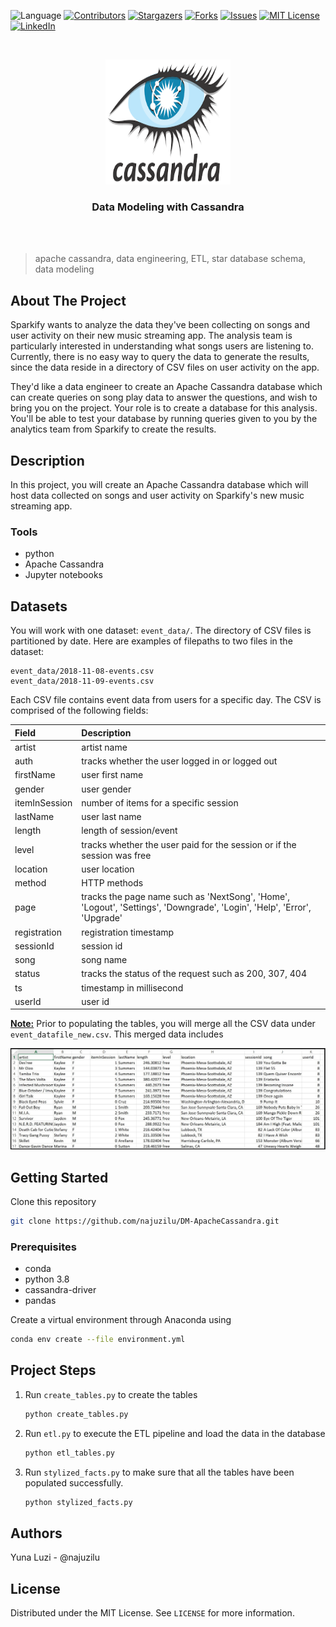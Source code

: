 ![Language](https://img.shields.io/badge/language-python--3.7-blue) [![Contributors][contributors-shield]][contributors-url] [![Stargazers][stars-shield]][stars-url] [![Forks][forks-shield]][forks-url] [![Issues][issues-shield]][issues-url] [![MIT License][license-shield]][license-url] [![LinkedIn][linkedin-shield]][linkedin-url]

<br />
<p align="center">
    <a href="https://github.com/najuzilu/DM-ApacheCassandra">
        <img src="./images/logo.png" alt="Logo" width="200" height="200">
    </a>
    <h3 align="center">Data Modeling with Cassandra</h3>
    <br />
    <br />
</p>

> apache cassandra, data engineering, ETL, star database schema, data modeling

## About The Project

Sparkify wants to analyze the data they've been collecting on songs and user activity on their new music streaming app. The analysis team is particularly interested in understanding what songs users are listening to. Currently, there is no easy way to query the data to generate the results, since the data reside in a directory of CSV files on user activity on the app.

They'd like a data engineer to create an Apache Cassandra database which can create queries on song play data to answer the questions, and wish to bring you on the project. Your role is to create a database for this analysis. You'll be able to test your database by running queries given to you by the analytics team from Sparkify to create the results.

## Description

In this project, you will create an Apache Cassandra database which will host data collected on songs and user activity on Sparkify's new music streaming app.

### Tools

* python
* Apache Cassandra
* Jupyter notebooks

## Datasets

You will work with one dataset: `event_data/`. The directory of CSV files is partitioned by date. Here are examples of filepaths to two files in the dataset:

```
event_data/2018-11-08-events.csv
event_data/2018-11-09-events.csv
```

Each CSV file contains event data from users for a specific day. The CSV is comprised of the following fields:

| Field          |   Description              |
| :------------- | :------------------------- |
| artist        | artist name               |
| auth          | tracks whether the user logged in or logged out |
| firstName     |   user first name |
| gender |  user gender |
| itemInSession | number of items for a specific session |
| lastName | user last name |
| length | length of session/event |
| level | tracks whether the user paid for the session or if the session was free |
| location | user location |
| method | HTTP methods |
| page | tracks the page name such as 'NextSong', 'Home', 'Logout', 'Settings', 'Downgrade', 'Login', 'Help', 'Error', 'Upgrade' |
| registration | registration timestamp |
| sessionId | session id |
| song | song name |
| status | tracks the status of the request such as 200, 307, 404 |
| ts | timestamp in millisecond |
| userId | user id |

**[Note:](#)**
Prior to populating the tables, you will merge all the CSV data under `event_datafile_new.csv`. This merged data includes

![image_event_datafile_new](./images/image.jpeg)

<!-- ## ERD Model-->

<!-- ## Project Structure -->

## Getting Started

Clone this repository

```bash
git clone https://github.com/najuzilu/DM-ApacheCassandra.git
```

### Prerequisites

* conda
* python 3.8
* cassandra-driver
* pandas

Create a virtual environment through Anaconda using

```bash
conda env create --file environment.yml
```

## Project Steps

1. Run `create_tables.py` to create the tables
    ```bash
    python create_tables.py
    ```
2. Run `etl.py` to execute the ETL pipeline and load the data in the database
    ```bash
    python etl_tables.py
    ```
3. Run `stylized_facts.py` to make sure that all the tables have been populated successfully.
    ```bash
    python stylized_facts.py
    ```

## Authors

Yuna Luzi - @najuzilu

## License

Distributed under the MIT License. See `LICENSE` for more information.

<!-- Links --->

[contributors-shield]: https://img.shields.io/github/contributors/najuzilu/DM-ApacheCassandra.svg?style=flat-square
[contributors-url]: https://github.com/najuzilu/DM-ApacheCassandra/graphs/contributors
[forks-shield]: https://img.shields.io/github/forks/najuzilu/DM-ApacheCassandra.svg?style=flat-square
[forks-url]: https://github.com/najuzilu/DM-ApacheCassandra/network/members
[stars-shield]: https://img.shields.io/github/stars/najuzilu/DM-ApacheCassandra.svg?style=flat-square
[stars-url]: https://github.com/najuzilu/DM-ApacheCassandra/stargazers
[issues-shield]: https://img.shields.io/github/issues/najuzilu/DM-ApacheCassandra.svg?style=flat-square
[issues-url]: https://github.com/najuzilu/DM-ApacheCassandra/issues
[license-shield]: https://img.shields.io/badge/License-MIT-yellow.svg
[license-url]: https://github.com/najuzilu/DM-ApacheCassandra/blob/master/LICENSE
[linkedin-shield]: https://img.shields.io/badge/-LinkedIn-black.svg?style=flat-square&logo=linkedin&colorB=555
[linkedin-url]: https://www.linkedin.com/in/yuna-luzi/
